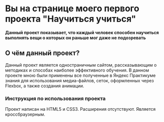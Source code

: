 # Вы на странице моего первого проекта "Научиться учиться" 

**Данный проект показывает, что каждый человек способен научиться выполнять вещи 
о которых он раньше мог даже не подозревать** 

## О чём данный проект? 

Данный проект является одностраничным сайтом, рассказывающим о методиках 
и способах наиболее эффективного обучения. В данном проекте мною были 
применены все полученные в Яндекс Практикуме знания для использования 
медиа-файлов, сеток, оформленных через Flexbox, а также создания анимации.

### Инструкция по использования проекта 

Проект написан на HTML5 и CSS3. Расширения отсутствуют. 
Является кроссбраузерным. 